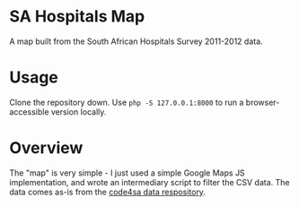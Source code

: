 # SA Hospitals Map
A map built from the South African Hospitals Survey 2011-2012 data.

# Usage
Clone the repository down. Use `php -S 127.0.0.1:8000` to run a browser-accessible version locally.

# Overview
The "map" is very simple - I just used a simple Google Maps JS implementation, and wrote an intermediary script to filter the CSV data. The data comes as-is from the [code4sa data respository](https://data.code4sa.org/Health/South-African-Hospitals-Survey-2011-2012/ft5b-smjr).
